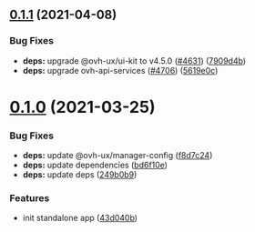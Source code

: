 ## [0.1.1](https://github.com/ovh/manager/compare/@ovh-ux/manager-office-app@0.1.0...@ovh-ux/manager-office-app@0.1.1) (2021-04-08)


### Bug Fixes

* **deps:** upgrade @ovh-ux/ui-kit to v4.5.0 ([#4631](https://github.com/ovh/manager/issues/4631)) ([7909d4b](https://github.com/ovh/manager/commit/7909d4b5b8001de15204fd632fd08b6814c4a786))
* **deps:** upgrade ovh-api-services ([#4706](https://github.com/ovh/manager/issues/4706)) ([5619e0c](https://github.com/ovh/manager/commit/5619e0c761a865be15701e096745c68dcc824f8e))



# [0.1.0](https://github.com/ovh/manager/compare/@ovh-ux/manager-office-app@0.0.0...@ovh-ux/manager-office-app@0.1.0) (2021-03-25)


### Bug Fixes

* **deps:** update @ovh-ux/manager-config ([f8d7c24](https://github.com/ovh/manager/commit/f8d7c2469e5151d39fa73a2d064c8673835e11e9))
* **deps:** update dependencies ([bd6f10e](https://github.com/ovh/manager/commit/bd6f10e1b10a00c19e9600ac2439a48aca7c6a12))
* **deps:** update deps ([249b0b9](https://github.com/ovh/manager/commit/249b0b9315b8cab1550b6d529dd56986a8176b1b))


### Features

* init standalone app ([43d040b](https://github.com/ovh/manager/commit/43d040b997a7d1afdac8598c44eded7e478c2a1f))



